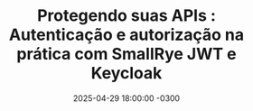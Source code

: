 ---
title: "Protegendo suas APIs : Autenticação e autorização na prática com SmallRye JWT e Keycloak"
layout: event
youtubeLive: https://www.youtube.com/watch?v=XjCD87LDmro
date: 2025-04-29 18:00:00 -0300
description: 
speakers: [Sandrolaxx]
draft: false
---